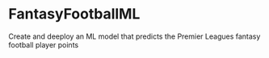 # FantasyFootballML
Create and deeploy an ML model that predicts the Premier Leagues fantasy football player points
